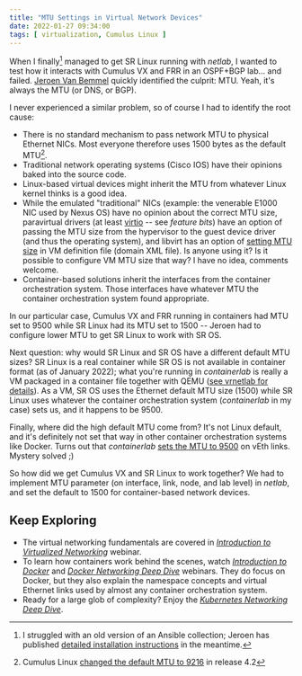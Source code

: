 ```yaml
---
title: "MTU Settings in Virtual Network Devices"
date: 2022-01-27 09:34:00
tags: [ virtualization, Cumulus Linux ]
---
```

When I finally[^1] managed to get SR Linux running with *netlab*, I wanted to test how it interacts with Cumulus VX and FRR in an OSPF+BGP lab... and failed. [Jeroen Van Bemmel](https://github.com/jbemmel) quickly identified the culprit: MTU. Yeah, it's always the MTU (or DNS, or BGP).

I never experienced a similar problem, so of course I had to identify the root cause:
<!--more-->
* There is no standard mechanism to pass network MTU to physical Ethernet NICs. Most everyone therefore uses 1500 bytes as the default MTU[^CL].
* Traditional network operating systems (Cisco IOS) have their opinions baked into the source code.
* Linux-based virtual devices might inherit the MTU from whatever Linux kernel thinks is a good idea.
* While the emulated "traditional" NICs (example: the venerable E1000 NIC used by Nexus OS) have no opinion about the correct MTU size, paravirtual drivers (at least [virtio](https://docs.oasis-open.org/virtio/virtio/v1.1/virtio-v1.1.html) -- see *feature bits*) have an option of passing the MTU size from the hypervisor to the guest device driver (and thus the operating system), and libvirt has an option of [setting MTU size](https://libvirt.org/formatdomain.html#mtu-configuration) in VM definition file (domain XML file). Is anyone using it? Is it possible to configure VM MTU size that way? I have no idea, comments welcome.
* Container-based solutions inherit the interfaces from the container orchestration system. Those interfaces have whatever MTU the container orchestration system found appropriate.

[^CL]: Cumulus Linux [changed the default MTU to 9216](https://docs.nvidia.com/networking-ethernet-software/cumulus-linux-42/Layer-1-and-Switch-Ports/Interface-Configuration-and-Management/Switch-Port-Attributes/) in release 4.2

In our particular case, Cumulus VX and FRR running in containers had MTU set to 9500 while SR Linux had its MTU set to 1500 -- Jeroen had to configure lower MTU  to get SR Linux to work with SR OS.

Next question: why would SR Linux and SR OS have a different default MTU sizes? SR Linux is a real container while SR OS is not available in container format (as of January 2022); what you're running in *containerlab* is really a VM packaged in a container file together with QEMU ([see vrnetlab for details](https://github.com/vrnetlab/vrnetlab)). As a VM, SR OS uses the Ethernet default MTU size (1500) while SR Linux uses whatever the container orchestration system (*containerlab* in my case) sets us, and it happens to be 9500.

Finally, where did the high default MTU come from? It's not Linux default, and it's definitely not set that way in other container orchestration systems like Docker. Turns out that *containerlab* [sets the MTU to 9500](https://containerlab.srlinux.dev/manual/network/#point-to-point-links) on vEth links. Mystery solved ;)

So how did we get Cumulus VX and SR Linux to work together? We had to implement MTU parameter (on interface, link, node, and lab level) in *netlab*, and set the default to 1500 for container-based network devices.

## Keep Exploring

* The virtual networking fundamentals are covered in _[Introduction to Virtualized Networking](https://www.ipspace.net/Introduction_to_Virtualized_Networking)_ webinar.
* To learn how containers work behind the scenes, watch _[Introduction to Docker](https://www.ipspace.net/Introduction_to_Docker)_ and _[Docker Networking Deep Dive](https://www.ipspace.net/Docker_Networking_Deep_Dive)_ webinars. They do focus on Docker, but they also explain the namespace concepts and virtual Ethernet links used by almost any container orchestration system.
* Ready for a large glob of complexity? Enjoy the _[Kubernetes Networking Deep Dive](https://www.ipspace.net/Kubernetes_Networking_Deep_Dive)_.

[^1]: I struggled with an old version of an Ansible collection; Jeroen has published [detailed installation instructions](https://netsim-tools.readthedocs.io/en/dev/caveats.html#nokia-sr-linux) in the meantime.